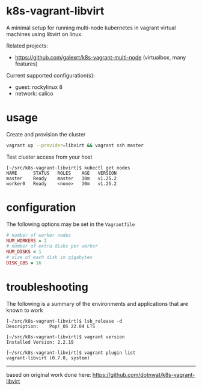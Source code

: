 # k8s-vagrant-libvirt

A minimal setup for running multi-node kubernetes in vagrant virtual
machines using libvirt on linux.

Related projects:

* https://github.com/galexrt/k8s-vagrant-multi-node (virtualbox, many features)

Current supported configuration(s):

* guest: rockylinux 8
* network: calico

# usage

Create and provision the cluster

```bash
vagrant up --provider=libvirt && vagrant ssh master
```

Test cluster access from your host

```
[~/src/k8s-vagrant-libvirt]$ kubectl get nodes
NAME      STATUS   ROLES    AGE   VERSION
master    Ready    master   30m   v1.25.2
worker0   Ready    <none>   30m   v1.25.2
```

# configuration

The following options may be set in the `Vagrantfile`

```ruby
# number of worker nodes
NUM_WORKERS = 2
# number of extra disks per worker
NUM_DISKS = 1
# size of each disk in gigabytes
DISK_GBS = 16
```

# troubleshooting

The following is a summary of the environments and applications that are known to work

```
[~/src/k8s-vagrant-libvirt]$ lsb_release -d
Description:    Pop!_OS 22.04 LTS

[~/src/k8s-vagrant-libvirt]$ vagrant version
Installed Version: 2.2.19

[~/src/k8s-vagrant-libvirt]$ vagrant plugin list
vagrant-libvirt (0.7.0, system)
```


-------
based on original work done here: https://github.com/dotnwat/k8s-vagrant-libvirt

